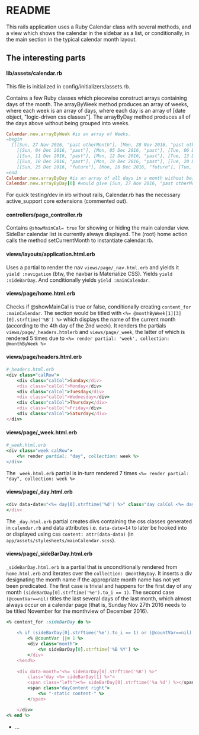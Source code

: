 # README
This rails application uses a Ruby Calendar class with several methods, and a view which shows the calendar in the sidebar as a list, or conditionally, in the main section in the typical calendar month layout. 

## The interesting parts
#### lib/assets/calendar.rb
This file is initialized in config/initializers/assets.rb.

Contains a few Ruby classes which piecewise construct arrays containing days of the month.
The arrayByWeek method produces an array of weeks, where each week is an array of days, where each day is an array of [date object, "logic-driven css classes"]. 
The arrayByDay method produces all of the days above without being grouped into weeks.
```Ruby 
Calendar.new.arrayByWeek #is an array of Weeks.
=begin 
  [[[Sun, 27 Nov 2016, "past otherMonth"], [Mon, 28 Nov 2016, "past otherMonth"], [Tue, 29 Nov 2016, "past otherMonth"], [Wed, 30 Nov 2016, "past otherMonth"], [Thu, 01 Dec 2016, "past"], [Fri, 02 Dec 2016, "past"], [Sat, 03 Dec 2016, "past"]],
    [[Sun, 04 Dec 2016, "past"], [Mon, 05 Dec 2016, "past"], [Tue, 06 Dec 2016, "past"], [Wed, 07 Dec 2016, "past"], [Thu, 08 Dec 2016, "past"], [Fri, 09 Dec 2016, "past"], [Sat, 10 Dec 2016, "past"]],
    [[Sun, 11 Dec 2016, "past"], [Mon, 12 Dec 2016, "past"], [Tue, 13 Dec 2016, "past"], [Wed, 14 Dec 2016, "past"], [Thu, 15 Dec 2016, "past"], [Fri, 16 Dec 2016, "past"], [Sat, 17 Dec 2016, "past"]],
    [[Sun, 18 Dec 2016, "past"], [Mon, 19 Dec 2016, "past"], [Tue, 20 Dec 2016, "past"], [Wed, 21 Dec 2016, "today"], [Thu, 22 Dec 2016, "future"], [Fri, 23 Dec 2016, "future"], [Sat, 24 Dec 2016, "future"]],
    [[Sun, 25 Dec 2016, "future"], [Mon, 26 Dec 2016, "future"], [Tue, 27 Dec 2016, "future"], [Wed, 28 Dec 2016, "future"], [Thu, 29 Dec 2016, "future"], [Fri, 30 Dec 2016, "future"], [Sat, 31 Dec 2016, "future"]]]
=end
Calendar.new.arrayByDay #is an array of all days in a month without being grouped into weeks.
Calendar.new.arrayByDay[0] #would give [Sun, 27 Nov 2016, "past otherMonth"]
```
For quick testing/dev in irb without rails, Calendar.rb has the necessary active_support core extensions (commented out).

#### controllers/page_controller.rb
Contains `@showMainCal= true` for showing or hiding the main calendar view. SideBar calendar list is currently always displayed. 
The (root) home action calls the method setCurrentMonth to instantiate calendar.rb.

#### views/layouts/application.html.erb
Uses a partial to render the nav `views/page/_nav.html.erb` and yields it `yield :navigation` (btw, the navbar is Materialize CSS).
  Yields `yield :sideBarDay`.
  And conditionally  yields `yield :mainCalendar`.

#### views/page/home.html.erb
Checks if @showMainCal is true or false, conditionally creating `content_for :mainCalendar`. The section would be titled with `<%= @monthByWeek[1][3][0].strftime('%B') %>` which displays the name of the current month (according to the 4th day of the 2nd week). It renders the partials `views/page/_headers.htmlerb` and `views/page/_week`, the latter of which is rendered 5 times due to `<%= render partial: 'week', collection: @monthByWeek %>`
#### views/page/headers.html.erb
```Ruby
#_headers.html.erb
<div class="calRow">
	<div class="calCol">Sunday</div>
	<div class="calCol">Monday</div>
	<div class="calCol">Tuesday</div>
	<div class="calCol">Wednesday</div>
	<div class="calCol">Thursday</div>
	<div class="calCol">Friday</div>
	<div class="calCol">Saturday</div>
</div>
```
#### views/page/_week.html.erb
```Ruby
#_week.html.erb
<div class="week calRow">
	<%= render partial: "day", collection: week %>
</div>
```
The `_week.html.erb` partial is in-turn rendered 7 times `<%= render partial: "day", collection: week %>`
#### views/page/_day.html.erb
```Ruby
<div data-date="<%= day[0].strftime('%d') %>" class="day calCol <%= day[1] %>">
</div>
```
The `_day.html.erb` partial creates divs containing the css classes generated in `calendar.rb` and data attributes i.e. `data-date=14` to later be hooked into or displayed using css `content: attr(data-data)` (in `app/assets/stylesheets/mainCalendar.scss`).
#### views/page/_sideBarDay.html.erb
`_sideBarDay.html.erb` is a partial that is unconditionally rendered from `home.html.erb` and iterates over the `collection: @monthByDay`. It inserts a div designating the month name if the appropriate month name has not yet been predicated. The first case is trivial and happens for the first day of any month `(sideBarDay[0].strftime('%e').to_i == 1)`. The second case `(@countVar==nil)` titles the last several days of the last month, which almost always occur on a calendar page (that is, Sunday Nov 27th 2016 needs to be titled November for the monthview of December 2016).
```Ruby
<% content_for :sideBarDay do %>
	
	<% if (sideBarDay[0].strftime('%e').to_i == 1) or (@countVar==nil)  %>
		<% @countVar ||= 1 %>
		<div class="month">
			<%= sideBarDay[0].strftime('%B %Y') %>
		</div>
	<%end%> 
	
	<div data-month="<%= sideBarDay[0].strftime('%B') %>" 
		class="day <%= sideBarDay[1] %>">
		<span class="left"><%= sideBarDay[0].strftime('%a %d') %></span>
		<span class="dayContent right">
			<%= "-static content-" %>
		</span>

	</div>
<% end %>
```


* ...
